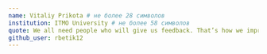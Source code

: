 ```yaml
---
name: Vitaliy Prikota # не более 28 символов
institution: ITMO University # не более 58 символов
quote: We all need people who will give us feedback. That’s how we improve. # не более 100 символов, не используйте кавычки (")
github_user: rbetik12
---
```

